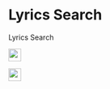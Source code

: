 # Lyrics Search
Lyrics Search

<p>
  <a href="https://ablyrics.netlify.app/"
    ><img
      src="https://img.shields.io/static/v1?label=&message=Live%20Demo&color=orange"
      height="25"
  /></a>

  <a href="https://donate-crypto.netlify.app/"
    ><img
      src="https://img.shields.io/static/v1?label=Was%20this%20useful?&message=Please%20consider%20donating%20to%20support!&color=brighgreen"
      height="25"
  /></a>
</p>
